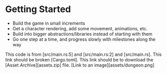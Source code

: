 ---
---

# Getting Started

- Build the game in small increments
- Get a character rendering, add some movement, animations, etc.
- Build into bigger abstractions/libraries instead of starting with them
- Go one step at a time, and progress slowly with milestones along the way

This code is from [src/main.rs:5] and [src/main.rs:2] and [src/main.rs].
This link should be broken [Cargo.toml]. This link should be to download the
[Asset *Arch*ive][assets.zip] file. [Link to an image][assets/dungeon.png]
